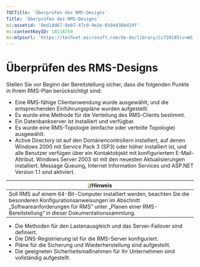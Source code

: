 ```yaml
---
TOCTitle: 'Überprüfen des RMS-Designs'
Title: 'Überprüfen des RMS-Designs'
ms:assetid: '0ed1dd67-8e07-47c9-9e2e-0104438bd19f'
ms:contentKeyID: 18118759
ms:mtpsurl: 'https://technet.microsoft.com/de-de/library/Cc720185(v=WS.10)'
---
```


Überprüfen des RMS-Designs
==========================

Stellen Sie vor Beginn der Bereitstellung sicher, dass die folgenden Punkte in Ihrem RMS-Plan berücksichtigt sind:

-   Eine RMS-fähige Clientanwendung wurde ausgewählt, und die entsprechenden Einführungspläne wurden aufgestellt.
-   Es wurde eine Methode für die Verteilung des RMS-Clients bestimmt.
-   Ein Datenbankserver ist installiert und verfügbar.
-   Es wurde eine RMS-Topologie (einfache oder verteilte Topologie) ausgewählt.
-   Active Directory ist auf den Domänencontrollern installiert, auf denen Windows 2000 mit Service Pack 3 (SP3) oder höher installiert ist, und alle Benutzer verfügen über ein Kontaktobjekt mit konfiguriertem E-Mail-Attribut. Windows Server 2003 ist mit den neuesten Aktualisierungen installiert. Message Queuing, Internet Information Services und ASP.NET Version 1.1 sind aktiviert.

| ![](images/Cc720185.note(WS.10).gif)Hinweis                                                                                                                                                            |
|-------------------------------------------------------------------------------------------------------------------------------------------------------------------------------------------------------------------------------------|
| Soll RMS auf einem 64-Bit-Computer installiert werden, beachten Sie die besonderen Konfigurationsanweisungen im Abschnitt „Softwareanforderungen für RMS“ unter „Planen einer RMS-Bereitstellung“ in dieser Dokumentationssammlung. |

-   Die Methoden für den Lastenausgleich und das Server-Failover sind definiert.
-   Die DNS-Registrierung ist für die RMS-Server konfiguriert.
-   Pläne für die Sicherung und Wiederherstellung sind aufgestellt.
-   Die geeigneten Sicherheitsmaßnahmen für Ihr Unternehmen sind vollständig aufgestellt.
